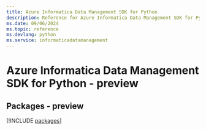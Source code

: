```yaml
---
title: Azure Informatica Data Management SDK for Python
description: Reference for Azure Informatica Data Management SDK for Python
ms.date: 09/06/2024
ms.topic: reference
ms.devlang: python
ms.service: informaticadatamanagement
---
```

# Azure Informatica Data Management SDK for Python - preview
## Packages - preview
[!INCLUDE [packages](informatica-data-management-index.md)]